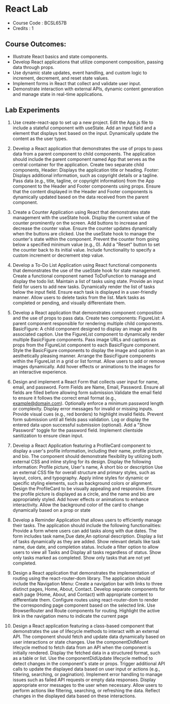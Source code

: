 # React Lab
- Course Code : BCSL657B
- Credits : 1

## Course Outcomes:
* Illustrate React basics and state components.
* Develop React applications that utilize component composition, passing data through props.
* Use dynamic state updates, event handling, and custom logic to increment, decrement, and reset state values.
* Implement forms in React that collect and validate user input.
* Demonstrate interaction with external APIs, dynamic content generation and manage state in real-time applications.

## Lab Experiments

1. Use create-react-app to set up a new project. Edit the App.js file to include a stateful component with useState.
Add an input field and a element that displays text based on the input. Dynamically update the content
as the user types.

2. Develop a React application that demonstrates the use of props to pass data from a parent component to child
components. The application should include the parent component named App that serves as the central container
for the application. Create two separate child components, Header: Displays the application title or heading. Footer:
Displays additional information, such as copyright details or a tagline. Pass data (e.g., title, tagline, or copyright
information) from the App component to the Header and Footer components using props. Ensure that the content
displayed in the Header and Footer components is dynamically updated based on the data received from the parent
component.

3. Create a Counter Application using React that demonstrates state management with the useState hook. Display the
current value of the counter prominently on the screen. Add buttons to increase and decrease the counter value.
Ensure the counter updates dynamically when the buttons are clicked. Use the useState hook to manage the
counter's state within the component. Prevent the counter from going below a specified minimum value (e.g., 0).
Add a "Reset" button to set the counter back to its initial value. Include functionality to specify a custom increment
or decrement step value.

4. Develop a To-Do List Application using React functional components that demonstrates the use of the useState
hook for state management. Create a functional component named ToDoFunction to manage and display the todo list.
Maintain a list of tasks using state. Provide an input field for users to add new tasks. Dynamically render
the list of tasks below the input field. Ensure each task is displayed in a user-friendly manner. Allow users to
delete tasks from the list. Mark tasks as completed or pending, and visually differentiate them.

5. Develop a React application that demonstrates component composition and the use of props to pass data. Create
two components: FigureList: A parent component responsible for rendering multiple child components.
BasicFigure: A child component designed to display an image and its associated caption. Use the FigureList
component to dynamically render multiple BasicFigure components. Pass image URLs and captions as props from
the FigureList component to each BasicFigure component. Style the BasicFigure components to display the image
and caption in an aesthetically pleasing manner. Arrange the BasicFigure components within the FigureList in a
grid or list format. Allow users to add or remove images dynamically. Add hover effects or animations to the
images for an interactive experience.

6. Design and implement a React Form that collects user input for name, email, and password. Form Fields are
Name, Email, Password. Ensure all fields are filled before allowing form submission.Validate the email field to
ensure it follows the correct email format (e.g., example@domain.com). Optionally enforce a minimum password
length or complexity. Display error messages for invalid or missing inputs. Provide visual cues (e.g., red borders)
to highlight invalid fields. Prevent form submission until all fields pass validation. Log or display the entered data
upon successful submission (optional). Add a "Show Password" toggle for the password field. Implement clientside
sanitization to ensure clean input.

7. Develop a React Application featuring a ProfileCard component to display a user's profile information, including
their name, profile picture, and bio. The component should demonstrate flexibility by utilizing both external CSS
and inline styling for its design. Display the following information: Profile picture, User's name, A short bio or
description Use an external CSS file for overall structure and primary styles, such as layout, colors, and typography.
Apply inline styles for dynamic or specific styling elements, such as background colors or alignment. Design the
ProfileCard to be visually appealing and responsive. Ensure the profile picture is displayed as a circle, and the
name and bio are appropriately styled. Add hover effects or animations to enhance interactivity. Allow the
background color of the card to change dynamically based on a prop or state

8. Develop a Reminder Application that allows users to efficiently manage their tasks. The application should include
the following functionalities: Provide a form where users can add tasks along with due dates. The form includes
task name,Due date,An optional description. Display a list of tasks dynamically as they are added. Show relevant
details like task name, due date, and completion status. Include a filter option to allow users to view all Tasks and
Display all tasks regardless of status. Show only tasks marked as completed. Show only tasks that are not yet
completed.

9. Design a React application that demonstrates the implementation of routing using the react-router-dom
library. The application should include the Navigation Menu: Create a navigation bar with links to three
distinct pages, Home, About, Contact. Develop separate components for each page (Home, About, and
Contact) with appropriate content to differentiate them. Configure routes using react-router-dom to render
the corresponding page component based on the selected link. Use BrowserRouter and Route components
for routing. Highlight the active link in the navigation menu to indicate the current page

10. Design a React application featuring a class-based component that demonstrates the use of lifecycle
methods to interact with an external API. The component should fetch and update data dynamically based
on user interactions or state changes. Use the componentDidMount lifecycle method to fetch data from an
API when the component is initially rendered. Display the fetched data in a structured format, such as a table
or list. Use the componentDidUpdate lifecycle method to detect changes in the component's state or props.
Trigger additional API calls to update the displayed data based on user input or actions (e.g., filtering,
searching, or pagination). Implement error handling to manage issues such as failed API requests or empty
data responses. Display appropriate error messages to the user when necessary. Allow users to perform
actions like filtering, searching, or refreshing the data. Reflect changes in the displayed data based on these
interactions.
